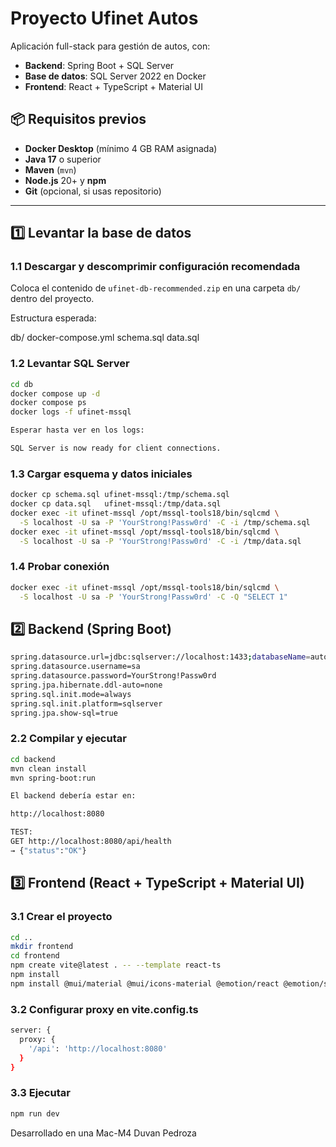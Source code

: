 # Proyecto Ufinet Autos

Aplicación full-stack para gestión de autos, con:
- **Backend**: Spring Boot + SQL Server
- **Base de datos**: SQL Server 2022 en Docker
- **Frontend**: React + TypeScript + Material UI

## 📦 Requisitos previos

- **Docker Desktop** (mínimo 4 GB RAM asignada)
- **Java 17** o superior
- **Maven** (`mvn`)
- **Node.js** 20+ y **npm**
- **Git** (opcional, si usas repositorio)

---

## 1️⃣ Levantar la base de datos

### 1.1 Descargar y descomprimir configuración recomendada
Coloca el contenido de `ufinet-db-recommended.zip` en una carpeta `db/` dentro del proyecto.

Estructura esperada:

db/
docker-compose.yml
schema.sql
data.sql

### 1.2 Levantar SQL Server
```bash
cd db
docker compose up -d
docker compose ps
docker logs -f ufinet-mssql

Esperar hasta ver en los logs:

SQL Server is now ready for client connections.
```

### 1.3 Cargar esquema y datos iniciales

```bash
docker cp schema.sql ufinet-mssql:/tmp/schema.sql
docker cp data.sql   ufinet-mssql:/tmp/data.sql
docker exec -it ufinet-mssql /opt/mssql-tools18/bin/sqlcmd \
  -S localhost -U sa -P 'YourStrong!Passw0rd' -C -i /tmp/schema.sql
docker exec -it ufinet-mssql /opt/mssql-tools18/bin/sqlcmd \
  -S localhost -U sa -P 'YourStrong!Passw0rd' -C -i /tmp/data.sql

```
### 1.4 Probar conexión

```bash
docker exec -it ufinet-mssql /opt/mssql-tools18/bin/sqlcmd \
  -S localhost -U sa -P 'YourStrong!Passw0rd' -C -Q "SELECT 1"

```
## 2️⃣ Backend (Spring Boot)

```bash
spring.datasource.url=jdbc:sqlserver://localhost:1433;databaseName=autosdb;encrypt=false;trustServerCertificate=true
spring.datasource.username=sa
spring.datasource.password=YourStrong!Passw0rd
spring.jpa.hibernate.ddl-auto=none
spring.sql.init.mode=always
spring.sql.init.platform=sqlserver
spring.jpa.show-sql=true

```
### 2.2 Compilar y ejecutar

```bash
cd backend
mvn clean install
mvn spring-boot:run

El backend debería estar en:

http://localhost:8080

TEST:
GET http://localhost:8080/api/health
→ {"status":"OK"}

```

## 3️⃣ Frontend (React + TypeScript + Material UI)

### 3.1 Crear el proyecto

```bash
cd ..
mkdir frontend
cd frontend
npm create vite@latest . -- --template react-ts
npm install
npm install @mui/material @mui/icons-material @emotion/react @emotion/styled react-router-dom axios

```
### 3.2 Configurar proxy en vite.config.ts

```bash
server: {
  proxy: {
    '/api': 'http://localhost:8080'
  }
}

```
### 3.3 Ejecutar

```bash
npm run dev

```

Desarrollado en una Mac-M4 Duvan Pedroza